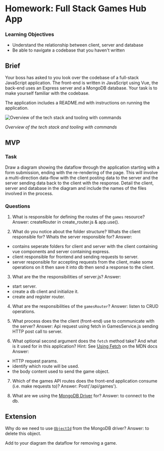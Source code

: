 # Homework: Full Stack Games Hub App

### Learning Objectives

- Understand the relationship between client, server and database
- Be able to navigate a codebase that you haven't written

## Brief

Your boss has asked to you look over the codebase of a full-stack JavaScript application. The front-end is written in JavaScript using Vue, the back-end uses an Express server and a MongoDB database. Your task is to make yourself familiar with the codebase.

The application includes a README.md with instructions on running the application.

![Overview of the tech stack and tooling with commands](images/tech_stack_with_commands.png)

*Overview of the tech stack and tooling with commands*

## MVP

### Task

Draw a diagram showing the dataflow through the application starting with a form submission, ending with the re-rendering of the page. This will involve a multi-direction data-flow with the client posting data to the server and the server sending data back to the client with the response. Detail the client, server and database in the diagram and include the names of the files involved in the process.

### Questions

1. What is responsible for defining the routes of the `games` resource?
Answer: createRouter in create_router.js & app.use().

2. What do you notice about the folder structure?  Whats the client responsible for? Whats the server responsible for?
Answer: 
- contains seperate folders for client and server with the client containing vue components and server containing express.
- client responsible for frontend and sending requests to server.
- server responsible for accepting requests from the client, make some operations on it then save it into db then send a response to the client.

3. What are the the responsibilities of server.js?
Answer:
- start server.
- create a db client and initialize it.
- create and register router.

4. What are the responsibilities of the `gamesRouter`?
Answer: listen to CRUD operations.

5. What process does the the client (front-end) use to communicate with the server?
Answer: Api request using fetch in GamesService.js sending HTTP post call to server.

6. What optional second argument does the `fetch` method take? And what is it used for in this application? Hint: See [Using Fetch](https://developer.mozilla.org/en-US/docs/Web/API/Fetch_API/Using_Fetch) on the MDN docs
Answer: 
- HTTP request params.
- identify which route will be used.
- the body content used to send the game object.

7. Which of the games API routes does the front-end application consume (i.e. make requests to)?
Answer: Post('/api/games').

8. What are we using the [MongoDB Driver](http://mongodb.github.io/node-mongodb-native/) for?
Answer: to connect to the db.

## Extension

Why do we need to use [`ObjectId`](https://mongodb.github.io/node-mongodb-native/api-bson-generated/objectid.html) from the MongoDB driver?
Answer: to delete this object.

Add to your diagram the dataflow for removing a game.

